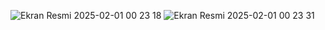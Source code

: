 ![Ekran Resmi 2025-02-01 00 23 18](https://github.com/user-attachments/assets/2f7c1baa-2474-47ce-86ee-9a5f5eb39de6)
![Ekran Resmi 2025-02-01 00 23 31](https://github.com/user-attachments/assets/87ed416a-eb58-4f7e-a7d7-3a19ad531ade)
